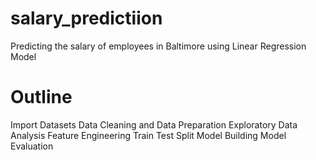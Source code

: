 # salary_predictiion
Predicting the salary of employees in Baltimore using Linear Regression Model
# Outline
Import Datasets
Data Cleaning and Data Preparation
Exploratory Data Analysis
Feature Engineering
Train Test Split
Model Building
Model Evaluation
